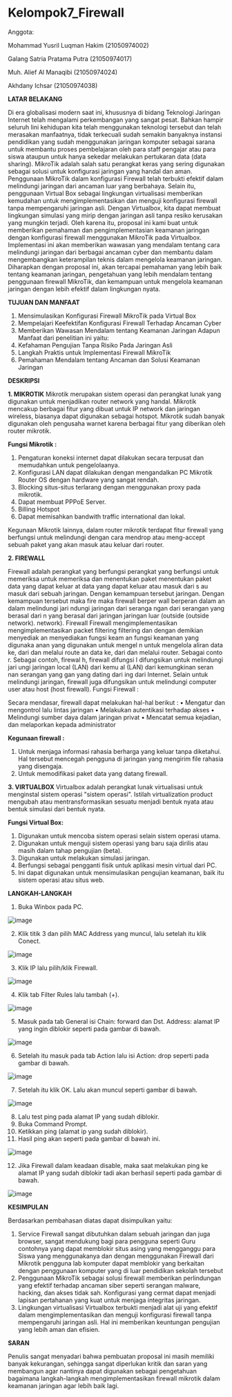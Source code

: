 # Kelompok7_Firewall
Anggota:

Mohammad Yusril Luqman Hakim	(21050974002)

Galang Satria Pratama Putra	(21050974017)

Muh. Alief Al Manaqibi	(21050974024)

Akhdany Ichsar	(21050974038)


**LATAR BELAKANG**

Di era globalisasi modern saat ini, khususnya di bidang Teknologi Jaringan Internet telah mengalami perkembangan yang sangat pesat. Bahkan hampir seluruh lini kehidupan kita telah menggunakan teknologi tersebut dan telah merasakan manfaatnya, tidak terkecuali sudah semakin banyaknya instansi pendidikan yang sudah menggunakan jaringan komputer sebagai sarana untuk membantu proses pembelajaran oleh para staff pengajar atau para siswa ataupun untuk hanya sekedar melakukan pertukaran data (data sharing).
MikroTik adalah salah satu perangkat keras yang sering digunakan sebagai solusi untuk konfigurasi jaringan yang handal dan aman. Penggunaan MikroTik dalam konfigurasi Firewall telah terbukti efektif dalam melindungi jaringan dari ancaman luar yang berbahaya.
Selain itu, penggunaan Virtual Box sebagai lingkungan virtualisasi memberikan kemudahan untuk mengimplementasikan dan menguji konfigurasi firewall tanpa mempengaruhi jaringan asli. Dengan Virtualbox, kita dapat membuat lingkungan simulasi yang mirip dengan jaringan asli tanpa resiko kerusakan yang mungkin terjadi.
Oleh karena itu, proposal ini kami buat untuk memberikan pemahaman dan pengimplementasian keamanan jaringan dengan konfigurasi firewall menggunakan MikroTik pada Virtualbox. Implementasi ini akan memberikan wawasan yang mendalam tentang cara melindungi jaringan dari berbagai ancaman cyber dan membantu dalam mengembangkan keterampilan teknis dalam mengelola keamanan jaringan.
Diharapkan dengan proposal ini, akan tercapai pemahaman yang lebih baik tentang keamanan jaringan, pengetahuan yang lebih mendalam tentang penggunaan firewall MikroTik, dan kemampuan untuk mengelola keamanan jaringan dengan lebih efektif dalam lingkungan nyata.

**TUJUAN DAN MANFAAT**

1.	Mensimulasikan Konfigurasi Firewall MikroTik pada Virtual Box
2.	Mempelajari Keefektifan Konfigurasi Firewall Terhadap Ancaman Cyber
3.	Memberikan Wawasan Mendalam tentang Keamanan Jaringan Adapun Manfaat dari penelitian ini yaitu:
1.	Kefahaman Pengujian Tanpa Risiko Pada Jaringan Asli
2.	Langkah Praktis untuk Implementasi Firewall MikroTik
3.	Pemahaman Mendalam tentang Ancaman dan Solusi Keamanan Jaringan

**DESKRIPSI**

**1.	MIKROTIK**
Mikrotik merupakan sistem operasi dan perangkat lunak yang digunakan untuk menjadikan router network yang handal. Mikrotik mencakup berbagai fitur yang dibuat untuk IP network dan jaringan wireless, biasanya dapat digunakan sebagai hotspot. Mikrotik sudah banyak digunakan oleh pengusaha warnet karena berbagai fitur yang diberikan oleh router mikrotik.

**Fungsi Mikrotik :**
1.	Pengaturan	koneksi	internet	dapat	dilakukan	secara	terpusat	dan memudahkan untuk pengelolaanya.
2.	Konfigurasi LAN dapat dilakukan dengan mengandalkan PC Mikrotik Router OS dengan hardware yang sangat rendah.
3.	Blocking situs-situs terlarang dengan menggunakan proxy pada mikrotik.
4.	Dapat membuat PPPoE Server.
5.	Billing Hotspot
6.	Dapat memisahkan bandwith traffic international dan lokal.


Kegunaan Mikrotik lainnya, dalam router mikrotik terdapat fitur firewall yang berfungsi untuk melindungi dengan cara mendrop atau meng-accept sebuah paket yang akan masuk atau keluar dari router.

**2.	FIREWALL**

Firewall adalah perangkat yang berfungsi perangkat yang berfungsi untuk memeriksa untuk memeriksa dan menentukan paket menentukan paket data yang dapat keluar at data yang dapat keluar atau masuk dari s au masuk dari sebuah jaringan. Dengan kemampuan tersebut jaringan. Dengan kemampuan tersebut maka fire maka firewall berper wall berperan dalam an dalam melindungi jari ndungi jaringan dari seranga ngan dari serangan yang berasal dari n yang berasal dari  jaringan  jaringan luar (outside (outside network). network). 
Firewall Firewall mengimplementasikan mengimplementasikan packet filtering filtering dan dengan demikian menyediak an menyediakan fungsi keam an fungsi keamanan yang digunaka anan yang digunakan untuk mengel n untuk mengelola aliran data ke, dari dan melalui route an data ke, dari dan melalui router. Sebagai conto r. Sebagai contoh, firewal h, firewall difungsi l difungsikan untuk  melindungi jari ungi jaringan local (LAN) dari kemu al (LAN) dari kemungkinan seran nan serangan yang gan yang dating dari ing dari Internet. Selain untuk melindungi jaringan, firewall juga difungsikan untuk  melindungi computer user atau host (host firewall).
Fungsi Firewall :

Secara mendasar, firewall dapat melakukan hal-hal berikut :
•	Mengatur dan mengontrol lalu lintas jaringan
•	Melakukan autentikasi terhadap akses
•	Melindungi sumber daya dalam jaringan privat
•	Mencatat semua kejadian, dan melaporkan kepada administrator

**Kegunaan firewall :**
1.	Untuk menjaga informasi rahasia berharga yang keluar tanpa diketahui. Hal tersebut mencegah pengguna di jaringan yang mengirim file rahasia yang disengaja.
2.	Untuk memodifikasi paket data yang datang firewall.


**3.	VIRTUALBOX**
Virtualbox adalah perangkat lunak virtualisasi untuk menginstal sistem operasi "sistem operasi". Istilah virtualization product mengubah atau mentransformasikan sesuatu menjadi bentuk nyata atau bentuk simulasi dari bentuk nyata.

**Fungsi Virtual Box:**
1.	Digunakan untuk mencoba sistem operasi selain sistem operasi utama.
2.	Digunakan untuk menguji sistem operasi yang baru saja dirilis atau masih dalam tahap pengujian (beta).
3.	Digunakan untuk melakukan simulasi jaringan.
4.	Berfungsi sebagai pengganti fisik untuk aplikasi mesin virtual dari PC.
5.	Ini dapat digunakan untuk mensimulasikan pengujian keamanan, baik itu sistem operasi atau situs web.

**LANGKAH-LANGKAH**
1.	Buka Winbox pada PC.

 
 ![image](https://github.com/AkhdanyIchsar/Kelompok7_Firewall/assets/116287420/4ebabb33-5f0d-4a30-92d7-5e3b1c0f19e9)


2.	Klik titik 3 dan pilih MAC Address yang muncul, lalu setelah itu klik Conect.

 
 ![image](https://github.com/AkhdanyIchsar/Kelompok7_Firewall/assets/116287420/45c95247-62af-45ee-93fe-4e3d48455116)


3.	Klik IP lalu pilih/klik Firewall.

 
 ![image](https://github.com/AkhdanyIchsar/Kelompok7_Firewall/assets/116287420/a460b3ff-8b0f-4a0b-b68d-db7afca72add)


4.	Klik tab Filter Rules lalu tambah (+).

 
 ![image](https://github.com/AkhdanyIchsar/Kelompok7_Firewall/assets/116287420/2ac2505f-688b-4d7f-a1c0-c2a445b64a1b)


5.	Masuk pada tab General isi Chain: forward dan Dst. Address: alamat IP yang ingin diblokir seperti pada gambar di bawah.

 
 ![image](https://github.com/AkhdanyIchsar/Kelompok7_Firewall/assets/116287420/6c4a2e6c-a908-4152-b3be-9c011acf61de)


6.	Setelah itu masuk pada tab Action lalu isi Action: drop seperti pada gambar di bawah.

 
 ![image](https://github.com/AkhdanyIchsar/Kelompok7_Firewall/assets/116287420/aa0da509-9cbb-4700-8d96-477968454304)


7.	Setelah itu klik OK. Lalu akan muncul seperti gambar di bawah.

 
 ![image](https://github.com/AkhdanyIchsar/Kelompok7_Firewall/assets/116287420/6db67e62-54dd-4cd6-a35e-b1c647ed48f8)


8.	Lalu test ping pada alamat IP yang sudah diblokir.
9.	Buka Command Prompt.
10.	Ketikkan ping (alamat ip yang sudah diblokir).
11.	Hasil ping akan seperti pada gambar di bawah ini.

 
 ![image](https://github.com/AkhdanyIchsar/Kelompok7_Firewall/assets/116287420/a9cf78f5-459e-43f2-839f-266a2486ed1a)


12.	Jika Firewall dalam keadaan disable, maka saat melakukan ping ke alamat IP yang sudah diblokir tadi akan berhasil seperti pada gambar di bawah.
 
  
  ![image](https://github.com/AkhdanyIchsar/Kelompok7_Firewall/assets/116287420/df5db5d1-9b7c-4577-9984-61742631b2aa)


**KESIMPULAN**

Berdasarkan pembahasan diatas dapat disimpulkan yaitu:
1.	Service Firewall sangat dibutuhkan dalam sebuah jaringan dan juga browser, sangat mendukung bagi para pengguna seperti Guru contohnya yang dapat memblokir situs asing yang mengganggu para Siswa yang menggunakanya dan dengan menggunakan Firewall dari Mikrotik pengguna lab komputer dapat memblokir yang berkaitan dengan penggunaan komputer yang di luar pendidikan sekolah tersebut
2.	Penggunaan MikroTik sebagai solusi firewall memberikan perlindungan yang efektif terhadap ancaman siber seperti serangan malware, hacking, dan akses tidak sah. Konfigurasi yang cermat dapat menjadi lapisan pertahanan yang kuat untuk menjaga integritas jaringan.
3.	Lingkungan virtualisasi Virtualbox terbukti menjadi alat uji yang efektif dalam mengimplementasikan dan menguji konfigurasi firewall tanpa mempengaruhi jaringan asli. Hal ini memberikan keuntungan pengujian yang lebih aman dan efisien.

**SARAN**

Penulis sangat menyadari bahwa pembuatan proposal ini masih memiliki banyak kekurangan, sehingga sangat diperlukan kritik dan saran yang membangun agar nantinya dapat digunakan sebagai pengetahuan bagaimana langkah-langkah mengimplementasikan firewall mikrotik dalam keamanan jaringan agar lebih baik lagi.

